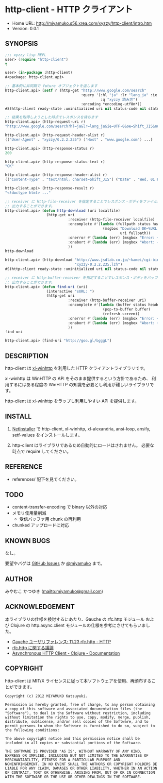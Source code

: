 # http-client - HTTP クライアント

* Home URL: http://miyamuko.s56.xrea.com/xyzzy/http-client/intro.htm
* Version: 0.0.1


## SYNOPSIS

```lisp
;;; xyzzy lisp REPL
user> (require "http-client")
t

user> (in-package :http-client)
#<package: http-client.api>

;; 基本的に非同期で future オブジェクトを返します
http-client.api> (setf r (http-get "http://www.google.com/search"
                                   :query '(:hl "ja" :lr "lang_ja" :ie "UTF-8" :oe "Shift_JIS" :num 50
                                            :q "xyzzy 読み方")
                                   :encoding *encoding-utf8n*))
#S(http-client ready-state :uninitialized uri nil status-code nil status-text nil ...)

;; 結果を取得しようとした時点でレスポンスを待ちます
http-client.api> (http-request-uri r)
"http://www.google.com/search?hl=ja&lr=lang_ja&ie=UTF-8&oe=Shift_JIS&num=50&q=xyzzy%20%E8%AA%AD%E3%81%BF%E6%96%B9"

http-client.api> (http-request-header-alist r)
(("User-Agent" . "xyzzy/0.2.2.235") ("Host" . "www.google.com") ...)

http-client.api> (http-response-status r)
200

http-client.api> (http-response-status-text r)
"OK"

http-client.api> (http-response-header-alist r)
(("Content-Type" . "text/html; charset=Shift_JIS") ("Date" . "Wed, 01 Feb 2012 07:09:23 GMT") ...)

http-client.api> (http-response-result r)
"<!doctype html> ..."

;; receiver に http-file-receiver を指定することでレスポンス・ボディをファイルに
;; 出力することができます。
http-client.api> (defun http-download (uri localfile)
                   (http-get uri
                             :receiver (http-file-receiver localfile)
                             :oncomplete #'(lambda (fullpath status headers uri)
                                             (msgbox "Download OK~%URL: ~A~%File: ~A"
                                                     uri fullpath))
                             :onerror #'(lambda (err) (msgbox "Error: ~A" err))
                             :onabort #'(lambda (err) (msgbox "Abort: ~A" err))
                             ))
http-download

http-client.api> (http-download "http://www.jsdlab.co.jp/~kamei/cgi-bin/download.cgi"
                                "xyzzy-0.2.2.235.lzh")
#S(http-client ready-state :uninitialized uri nil status-code nil status-text nil ...)

;; receiver に http-buffer-receiver を指定することでレスポンス・ボディをバッファに
;; 出力することができます。
http-client.api> (defun find-uri (uri)
                   (interactive "sURL: ")
                   (http-get uri
                             :receiver (http-buffer-receiver uri)
                             :oncomplete #'(lambda (buffer status headers uri)
                                             (pop-to-buffer buffer)
                                             (refresh-screen))
                             :onerror #'(lambda (err) (msgbox "Error: ~A" err))
                             :onabort #'(lambda (err) (msgbox "Abort: ~A" err))
                             ))
find-uri

http-client.api> (find-uri "http://goo.gl/bgggL")
```


## DESCRIPTION

http-client は [xl-winhttp](http://miyamuko.s56.xrea.com/xyzzy/xl-winhttp/intro.htm)
を利用した HTTP クライアントライブラリです。

xl-winhttp は WinHTTP の API をそのまま提供するという方針であるため、
利用するにはある程度の WinHTTP の知識を必要とし利用が難しいライブラリです。

http-client は xl-winhttp をラップし利用しやすい API を提供します。


## INSTALL

1. [NetInstaller] で http-client, xl-winhttp, xl-alexandria, ansi-loop, ansify, setf-values
   をインストールします。

2. http-client はライブラリであるため自動的にロードはされません。
   必要な時点で require してください。

  [NetInstaller]: http://www7a.biglobe.ne.jp/~hat/xyzzy/ni.html


## REFERENCE

* references/ 配下を見てください。


## TODO

* content-transfer-encoding で binary 以外の対応
* メモリ使用量削減
  - 受信バッファ用 chunk の再利用
* chunked アップロードに対応


## KNOWN BUGS

なし。

要望やバグは [GitHub Issues] か [@miyamuko] まで。

  [GitHub Issues]: http://github.com/miyamuko/http-client/issues
  [@miyamuko]: http://twitter.com/home?status=%40miyamuko%20%23xyzzy%20http-client%3a%20


## AUTHOR

みやむこ かつゆき (<mailto:miyamuko@gmail.com>)


## ACKNOWLEDGEMENT

本ライブラリの仕様を検討するにあたり、Gauche の rfc.http モジュール
および Clojure の http.async.client モジュールの仕様を参考にさせてもらいました。

  * [Gauche ユーザリファレンス: 11.23 rfc.http - HTTP](http://practical-scheme.net/gauche/man/gauche-refj_146.html)
  * [rfc.http に関する議論](https://www.google.com/search?q=rfc.http+inurl:http://chaton.practical-scheme.net/gauche/&filter=0&qscrl=1)
  * [Asynchronous HTTP Client - Clojure - Documentation](http://neotyk.github.com/http.async.client/docs.html#sec-2)


## COPYRIGHT

http-client は MIT/X ライセンスに従って本ソフトウェアを使用、再頒布することができます。

    Copyright (c) 2012 MIYAMUKO Katsuyuki.

    Permission is hereby granted, free of charge, to any person obtaining
    a copy of this software and associated documentation files (the
    "Software"), to deal in the Software without restriction, including
    without limitation the rights to use, copy, modify, merge, publish,
    distribute, sublicense, and/or sell copies of the Software, and to
    permit persons to whom the Software is furnished to do so, subject to
    the following conditions:

    The above copyright notice and this permission notice shall be
    included in all copies or substantial portions of the Software.

    THE SOFTWARE IS PROVIDED "AS IS", WITHOUT WARRANTY OF ANY KIND,
    EXPRESS OR IMPLIED, INCLUDING BUT NOT LIMITED TO THE WARRANTIES OF
    MERCHANTABILITY, FITNESS FOR A PARTICULAR PURPOSE AND
    NONINFRINGEMENT. IN NO EVENT SHALL THE AUTHORS OR COPYRIGHT HOLDERS BE
    LIABLE FOR ANY CLAIM, DAMAGES OR OTHER LIABILITY, WHETHER IN AN ACTION
    OF CONTRACT, TORT OR OTHERWISE, ARISING FROM, OUT OF OR IN CONNECTION
    WITH THE SOFTWARE OR THE USE OR OTHER DEALINGS IN THE SOFTWARE.
